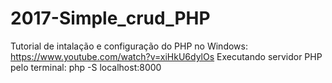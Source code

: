 # 2017-Simple_crud_PHP




Tutorial de intalação e configuração do PHP no Windows: https://www.youtube.com/watch?v=xiHkU6dylOs
Executando servidor PHP pelo terminal: php -S localhost:8000
